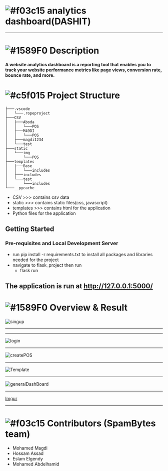  # ![#f03c15](https://via.placeholder.com/15/f03c15/000000?text=+) analytics dashboard(DASHIT) 
 <hr>

 # ![#1589F0](https://via.placeholder.com/15/1589F0/000000?text=+) Description 

**A website analytics dashboard is a reporting tool that enables you to track your website performance metrics like page views, conversion rate, bounce rate, and more.** 


# ![#c5f015](https://via.placeholder.com/15/c5f015/000000?text=+) Project Structure
```
├───.vscode
│   └───.ropeproject
├───CSV
│   ├───Aboda
│   │   └───POS
│   ├───M49DI
│   │   └───POS
│   ├───magdi1234
│   └───test
├───static
│   └───img
│       └───POS
├───templates
│   ├───Base
│   │   └───includes
│   ├───includes
│   └───test
│       └───includes
└───__pycache__
```
* CSV >>> contains csv data 
* static >>> contains static files(css, javascript)
* templates >>> contains html for the application 
* Python files for the application 

## Getting Started
### Pre-requisites and Local Development Server
* run pip install -r requirements.txt to install all packages and libraries needed for the project 
* navigate to flask_project then run 
     * flask run 
  
## The application is run at http://127.0.0.1:5000/

# ![#1589F0](https://via.placeholder.com/15/1589F0/000000?text=+) Overview & Result

 ![singup](https://user-images.githubusercontent.com/41721894/114431352-b143c700-9bbf-11eb-833b-bbf41c18a0ec.gif) <hr><hr>
 ![login](https://user-images.githubusercontent.com/41721894/114431623-fec03400-9bbf-11eb-840a-aefdc7d9be69.gif) <hr>
 ![createPOS](https://user-images.githubusercontent.com/41721894/114431560-ebad6400-9bbf-11eb-973d-aa70c3a12c78.gif) <hr>
 ![Template](https://user-images.githubusercontent.com/41721894/114431470-cf112c00-9bbf-11eb-999f-f9b84ff64d39.gif) <hr>
 ![generalDashBoard](https://user-images.githubusercontent.com/41721894/114445358-46e75280-9bd0-11eb-80bd-b18a796e105c.gif) <hr>
 [Imgur](https://i.imgur.com/QosSwQp.gifv)<hr>


# ![#f03c15](https://via.placeholder.com/15/f03c15/000000?text=+) Contributors (SpamBytes team)
* Mohamed Magdi
* Hossam Assad
* Eslam Elgendy
* Mohamed Abdelhamid